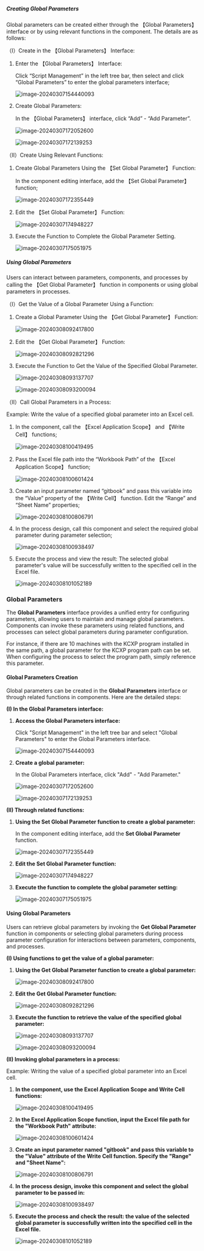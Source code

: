 ##### Creating Global Parameters

Global parameters can be created either through the 【Global Parameters】 interface or by using relevant functions in the component. The details are as follows:

（I）Create in the 【Global Parameters】 Interface:

1. Enter the 【Global Parameters】 Interface:

   Click “Script Management” in the left tree bar, then select and click “Global Parameters” to enter the global parameters interface;

   ![image-20240307154440093](GlobalPara.assets/image-20240307154440093.png)

2. Create Global Parameters:

   In the 【Global Parameters】 interface, click “Add” - “Add Parameter”.

   ![image-20240307172052600](GlobalPara.assets/image-20240307172052600.png)

   ![image-20240307172139253](GlobalPara.assets/image-20240307172139253.png)

（II）Create Using Relevant Functions:

1. Create Global Parameters Using the 【Set Global Parameter】 Function:

   In the component editing interface, add the 【Set Global Parameter】 function;

   ![image-20240307172355449](GlobalPara.assets/image-20240307172355449.png)

2. Edit the 【Set Global Parameter】 Function:

   ![image-20240307174948227](GlobalPara.assets/image-20240307174948227.png)

3. Execute the Function to Complete the Global Parameter Setting.

   ![image-20240307175051975](GlobalPara.assets/image-20240307175051975.png)

##### Using Global Parameters

Users can interact between parameters, components, and processes by calling the 【Get Global Parameter】 function in components or using global parameters in processes.

（I）Get the Value of a Global Parameter Using a Function:

1. Create a Global Parameter Using the 【Get Global Parameter】 Function:

   ![image-20240308092417800](GlobalPara.assets/image-20240308092417800.png)

2. Edit the 【Get Global Parameter】 Function:

   ![image-20240308092821296](GlobalPara.assets/image-20240308092821296.png)

3. Execute the Function to Get the Value of the Specified Global Parameter.

   ![image-20240308093137707](GlobalPara.assets/image-20240308093137707.png)

   ![image-20240308093200094](GlobalPara.assets/image-20240308093200094.png)

（II）Call Global Parameters in a Process:

   Example: Write the value of a specified global parameter into an Excel cell.

1. In the component, call the 【Excel Application Scope】 and 【Write Cell】 functions;

   ![image-20240308100419495](GlobalPara.assets/image-20240308100419495.png)

2. Pass the Excel file path into the “Workbook Path” of the 【Excel Application Scope】 function;

   ![image-20240308100601424](GlobalPara.assets/image-20240308100601424.png)

3. Create an input parameter named “gitbook” and pass this variable into the “Value” property of the 【Write Cell】 function. Edit the “Range” and “Sheet Name” properties;

   ![image-20240308100806791](GlobalPara.assets/image-20240308100806791.png)

4. In the process design, call this component and select the required global parameter during parameter selection;

   ![image-20240308100938497](GlobalPara.assets/image-20240308100938497.png)

5. Execute the process and view the result: The selected global parameter's value will be successfully written to the specified cell in the Excel file.

   ![image-20240308101052189](GlobalPara.assets/image-20240308101052189.png)


### Global Parameters

The **Global Parameters** interface provides a unified entry for configuring parameters, allowing users to maintain and manage global parameters. Components can invoke these parameters using related functions, and processes can select global parameters during parameter configuration.

For instance, if there are 10 machines with the KCXP program installed in the same path, a global parameter for the KCXP program path can be set. When configuring the process to select the program path, simply reference this parameter.

#### Global Parameters Creation

Global parameters can be created in the **Global Parameters** interface or through related functions in components. Here are the detailed steps:

**(I) In the Global Parameters interface:**

1. **Access the Global Parameters interface:**

   Click "Script Management" in the left tree bar and select "Global Parameters" to enter the Global Parameters interface.

   ![image-20240307154440093](GlobalPara.assets/image-20240307154440093.png)

2. **Create a global parameter:**

   In the Global Parameters interface, click "Add" - "Add Parameter."

   ![image-20240307172052600](GlobalPara.assets/image-20240307172052600.png)

   ![image-20240307172139253](GlobalPara.assets/image-20240307172139253.png)

**(II) Through related functions:**

1. **Using the Set Global Parameter function to create a global parameter:**

   In the component editing interface, add the **Set Global Parameter** function.

   ![image-20240307172355449](GlobalPara.assets/image-20240307172355449.png)

2. **Edit the Set Global Parameter function:**

   ![image-20240307174948227](GlobalPara.assets/image-20240307174948227.png)

3. **Execute the function to complete the global parameter setting:**

   ![image-20240307175051975](GlobalPara.assets/image-20240307175051975.png)

#### Using Global Parameters

Users can retrieve global parameters by invoking the **Get Global Parameter** function in components or selecting global parameters during process parameter configuration for interactions between parameters, components, and processes.

**(I) Using functions to get the value of a global parameter:**

1. **Using the Get Global Parameter function to create a global parameter:**

   ![image-20240308092417800](GlobalPara.assets/image-20240308092417800.png)

2. **Edit the Get Global Parameter function:**

   ![image-20240308092821296](GlobalPara.assets/image-20240308092821296.png)

3. **Execute the function to retrieve the value of the specified global parameter:**

   ![image-20240308093137707](GlobalPara.assets/image-20240308093137707.png)

   ![image-20240308093200094](GlobalPara.assets/image-20240308093200094.png)

**(II) Invoking global parameters in a process:**

Example: Writing the value of a specified global parameter into an Excel cell.

1. **In the component, use the **Excel Application Scope** and **Write Cell** functions:**

   ![image-20240308100419495](GlobalPara.assets/image-20240308100419495.png)

2. **In the Excel Application Scope function, input the Excel file path for the "Workbook Path" attribute:**

   ![image-20240308100601424](GlobalPara.assets/image-20240308100601424.png)

3. **Create an input parameter named "gitbook" and pass this variable to the "Value" attribute of the Write Cell function. Specify the "Range" and "Sheet Name":**

   ![image-20240308100806791](GlobalPara.assets/image-20240308100806791.png)

4. **In the process design, invoke this component and select the global parameter to be passed in:**

   ![image-20240308100938497](GlobalPara.assets/image-20240308100938497.png)

5. **Execute the process and check the result: the value of the selected global parameter is successfully written into the specified cell in the Excel file.**

   ![image-20240308101052189](GlobalPara.assets/image-20240308101052189.png)


